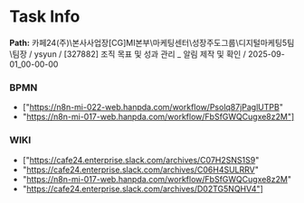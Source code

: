 # Task Info

**Path:** 카페24(주)\본사사업장\[CG]MI본부\마케팅센터\성장주도그룹\디지털마케팅5팀\팀장 / ysyun / [327882] 조직 목표 및 성과 관리 _ 알림 제작 및 확인 / 2025-09-01_00-00-00

### BPMN
- ["https://n8n-mi-022-web.hanpda.com/workflow/Psolq87jPaglUTPB"
- "https://n8n-mi-017-web.hanpda.com/workflow/FbSfGWQCugxe8z2M"]

### WIKI
- ["https://cafe24.enterprise.slack.com/archives/C07H2SNS1S9"
- "https://cafe24.enterprise.slack.com/archives/C06H4SULRRV"
- "https://n8n-mi-017-web.hanpda.com/workflow/FbSfGWQCugxe8z2M"
- "https://cafe24.enterprise.slack.com/archives/D02TG5NQHV4"]

